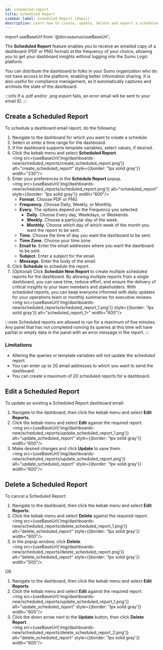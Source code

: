 ```yaml
---
id: scheduled-report
title: Scheduled Report
sidebar_label: Scheduled Report (Email)
description: Learn how to create, update, delete and export a scheduled dashboard report.
---
```


import useBaseUrl from '@docusaurus/useBaseUrl';

The **Scheduled Report** feature enables you to receive an emailed copy of a dashboard (PDF or PNG format) at the frequency of your choice, allowing you to get your dashboard insights without logging into the Sumo Logic platform.

You can distribute the dashboard to folks in your Sumo organization who do not have access to the platform, enabling better information sharing. It is also useful for compliance management, as it automatically captures and archives the state of the dashboard.

:::info
If a .pdf and/or .png export fails, an error email will be sent to your email ID.
:::

## Create a Scheduled Report

To schedule a dashboard email report, do the following:

1. Navigate to the dashboard for which you want to create a schedule.
1. Select or enter a time range for the dashboard.
1. If the dashboard supports template variables, select values, if desired.
1. Click the kebab menu and select **Scheduled Report**.<br/><img src={useBaseUrl('img/dashboards-new/scheduled_reports/create_scheduled_report.png')} alt="create_scheduled_report" style={{border: '1px solid gray'}} width="230"/>
1. Enter your preferences in the **Schedule Report** popup.<br/><img src={useBaseUrl('img/dashboards-new/scheduled_reports/scheduled_report.png')} alt="scheduled_report" style={{border: '1px solid gray'}} width="600"/>
   * **Format.** Choose PDF or PNG.
   * **Frequency.** Choose Daily, Weekly, or Monthly.
   * **Every.** The options depend on the Frequency you selected.
      * **Daily.** Choose Every day, Weekdays, or Weekends.
      * **Weekly.** Choose a particular day of the week.
      * **Monthly.** Choose which day of which week of the month you want the report to be sent.
   * **Time.** Choose the time of day you want the dashboard to be sent.
   * **Time Zone.** Choose your time zone.
   * **Email to.** Enter the email addresses where you want the dashboard to be sent.
   * **Subject.** Enter a subject for the email.
   * **Message.** Enter the body of the email.
1. Click **Schedule** to schedule the report.
1. (Optional) Click **Schedule New Report** to create multiple scheduled reports for the dashboard. By allowing multiple reports from a single dashboard, you can save time, reduce effort, and ensure the delivery of critical insights to your team members and stakeholders. With scheduled reports, you can keep everyone informed with daily updates for your operations team or monthly summaries for executive reviews.<br/><img src={useBaseUrl('img/dashboards-new/scheduled_reports/scheduled_report_1.png')} style={{border: '1px solid gray'}} alt="scheduled_report_1>" width="600"/>

:::note
Scheduled reports are allowed to run for a maximum of five minutes. Any panel that has not completed running its queries at this time will have partial or empty data in the panel with an error message in the report.
:::

### Limitations

* Altering the queries or template variables will not update the scheduled report.
* You can enter up to 20 email addresses to which you want to send the dashboard.
* You can create a maximum of 20 scheduled reports for a dashboard.

## Edit a Scheduled Report

To update an existing a Scheduled Report dashboard email:

1. Navigate to the dashboard, then click the kebab menu and select **Edit Reports**.
1. Click the kebab menu and select **Edit** against the required report. <br/><img src={useBaseUrl('img/dashboards-new/scheduled_reports/update_scheduled_report_1.png')} alt="update_scheduled_report" style={{border: '1px solid gray'}} width="600"/>
1. Make desired changes and click **Update** to save them. <br/><img src={useBaseUrl('img/dashboards-new/scheduled_reports/update_scheduled_report.png')} alt="update_scheduled_report" style={{border: '1px solid gray'}} width="600"/>

## Delete a Scheduled Report

To cancel a Scheduled Report:

1. Navigate to the dashboard, then click the kebab menu and select **Edit Reports**.
1. Click the kebab menu and select **Delete** against the required report.<br/><img src={useBaseUrl('img/dashboards-new/scheduled_reports/delete_scheduled_report_1.png')} alt="delete_scheduled_report" style={{border: '1px solid gray'}} width="600"/>
1. In the popup window, click **Delete**. <br/><img src={useBaseUrl('img/dashboards-new/scheduled_reports/delete_scheduled_report.png')} alt="delete_scheduled_report" style={{border: '1px solid gray'}} width="500"/>

OR

1. Navigate to the dashboard, then click the kebab menu and select **Edit Reports**.
1. Click the kebab menu and select **Edit** against the required report. <br/><img src={useBaseUrl('img/dashboards-new/scheduled_reports/update_scheduled_report_1.png')} alt="update_scheduled_report" style={{border: '1px solid gray'}} width="600"/>
1. Click the down arrow next to the **Update** button, then click **Delete Report**. <br/><img src={useBaseUrl('img/dashboards-new/scheduled_reports/delete_scheduled_report_2.png')} alt="delete_scheduled_report" style={{border: '1px solid gray'}} width="600"/>
